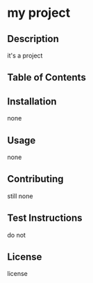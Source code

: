 
# my project

## Description 

it's a project

## Table of Contents

## Installation

none

## Usage

none

## Contributing

still none

## Test Instructions

do not

## License

license
